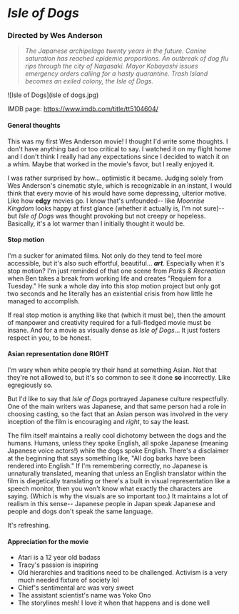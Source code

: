# _Isle of Dogs_
### Directed by Wes Anderson

> _The Japanese archipelago twenty years in the future. Canine saturation has reached epidemic proportions. An outbreak of dog flu rips through the city of Nagasaki. Mayor Kobayashi issues emergency orders calling for a hasty quarantine. Trash Island becomes an exiled colony, the Isle of Dogs._

![Isle of Dogs](isle of dogs.jpg)

IMDB page: https://www.imdb.com/title/tt5104604/

#### General thoughts

This was my first Wes Anderson movie! I thought I'd write some thoughts. I don't have anything bad or too critical to say. I watched it on my flight home and I don't think I really had any expectations since I decided to watch it on a whim. Maybe that worked in the movie's favor, but I really enjoyed it.

I was rather surprised by how... optimistic it became. Judging solely from Wes Anderson's cinematic style, which is recognizable in an instant, I would think that every movie of his would have some depressing, ulterior motive. Like how **edgy** movies go. I know that's unfounded-- like _Moonrise Kingdom_ looks happy at first glance (whether it actually is, I'm not sure)-- but _Isle of Dogs_ was thought provoking but not creepy or hopeless. Basically, it's a lot warmer than I initially thought it would be.

#### Stop motion

I'm a sucker for animated films. Not only do they tend to feel more accessible, but it's also such effortful, beautiful... ***art***. Especially when it's stop motion? I'm just reminded of that one scene from _Parks & Recreation_ when Ben takes a break from working life and creates "Requiem for a Tuesday." He sunk a whole day into this stop motion project but only got two seconds and he literally has an existential crisis from how little he managed to accomplish.

If real stop motion is anything like that (which it must be), then the amount of manpower and creativity required for a full-fledged movie must be insane. And for a movie as visually dense as _Isle of Dogs_... It just fosters respect in you, to be honest.

#### Asian representation done RIGHT

I'm wary when white people try their hand at something Asian. Not that they're not allowed to, but it's so common to see it done **so** incorrectly. Like egregiously so.

But I'd like to say that _Isle of Dogs_ portrayed Japanese culture respectfully. One of the main writers was Japanese, and that same person had a role in choosing casting, so the fact that an Asian person was involved in the very inception of the film is encouraging and _right_, to say the least.

The film itself maintains a really cool dichotomy between the dogs and the humans. Humans, unless they spoke English, all spoke Japanese (meaning Japanese voice actors!) while the dogs spoke English. There's a disclaimer at the beginning that says something like, "All dog barks have been rendered into English." If I'm remembering correctly, no Japanese is unnaturally translated, meaning that unless an English translator within the film is diegetically translating or there's a built in visual representation like a speech monitor, then you won't know what exactly the characters are saying. (Which is why the visuals are so important too.) It maintains a lot of realism in this sense-- Japanese people in Japan speak Japanese and people and dogs don't speak the same language.

It's refreshing.

#### Appreciation for the movie

* Atari is a 12 year old badass
* Tracy's passion is inspiring
* Old hierarchies and traditions need to be challenged. Activism is a very much needed fixture of society lol
* Chief's sentimental arc was very sweet
* The assistant scientist's name was Yoko Ono
* The storylines mesh! I love it when that happens and is done well
